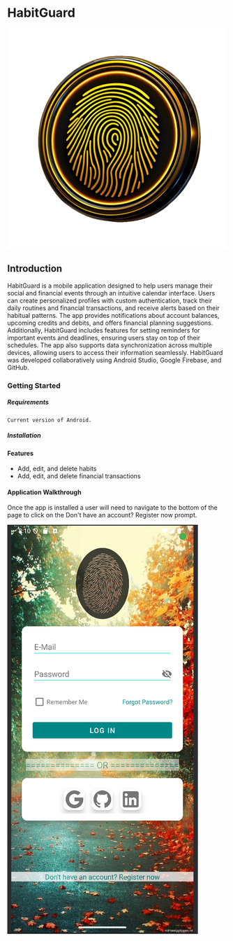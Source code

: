 # **HabitGuard**
![logo_habit_launcher.png](app/src/main/res/drawable/logo_habit_launcher.png)

## Introduction

HabitGuard is a mobile application designed to help users manage their social and financial events
through an intuitive calendar interface. Users can create personalized profiles with custom
authentication, track their daily routines and financial transactions, and receive alerts based on
their habitual patterns. The app provides notifications about account balances, upcoming credits
and debits, and offers financial planning suggestions. Additionally, HabitGuard includes features
for setting reminders for important events and deadlines, ensuring users stay on top of their 
schedules. The app also supports data synchronization across multiple devices, allowing users to
access their information seamlessly. HabitGuard was developed collaboratively using Android 
Studio, Google Firebase, and GitHub.

### Getting Started

##### Requirements
    Current version of Android.
##### Installation


#### Features
* Add, edit, and delete habits
* Add, edit, and delete financial transactions

#### Application Walkthrough
Once the app is installed a user will need to navigate to the bottom of the page to click on the 
Don't have an account? Register now prompt.

![Initial screen.png](app/src/main/res/drawable/Initial%20screen.png)



